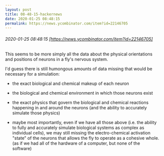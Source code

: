 ```yaml
---
layout: post
title: 08-48-15-hackernews
date: 2020-01-25 08:48:15
permalink: https://news.ycombinator.com/item?id=22146705
---
```


###### 2020-01-25 08:48:15 [https://news.ycombinator.com/item?id=22146705]
This seems to be more simply all the data about the physical orientations and positions of neurons in a fly&#x27;s nervous system.

I&#x27;d guess there is still humongous amounts of data missing that would be necessary for a simulation:

- the exact biological and chemical makeup of each neuron

- the biological and chemical environment in which those neurons exist

- the exact physics that govern the biological and chemical reactions happening in and around the neurons (and the ability to accurately simulate those physics)

- maybe most importantly, even if we have all those above (i.e. the ability to fully and accurately simulate biological systems as complex as individual cells), we may still missing the electro-chemical activation &quot;state&quot; of the neurons that allows the fly to operate as a cohesive whole. (as if we had all of the hardware of a computer, but none of the software)

